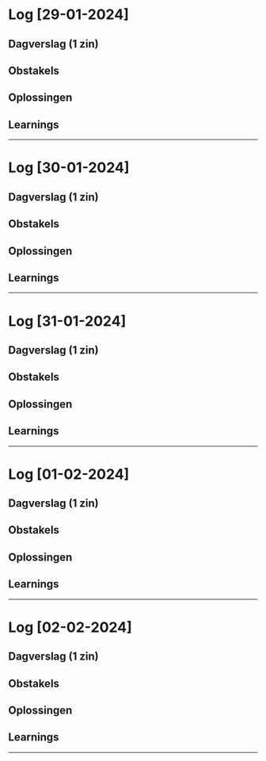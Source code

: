 # Log [29-01-2024]


## Dagverslag (1 zin)


## Obstakels


## Oplossingen


## Learnings


---
# Log [30-01-2024]


## Dagverslag (1 zin)


## Obstakels


## Oplossingen


## Learnings


---
# Log [31-01-2024]


## Dagverslag (1 zin)


## Obstakels


## Oplossingen


## Learnings


---
# Log [01-02-2024]


## Dagverslag (1 zin)


## Obstakels


## Oplossingen


## Learnings


---
# Log [02-02-2024]


## Dagverslag (1 zin)


## Obstakels


## Oplossingen


## Learnings


---